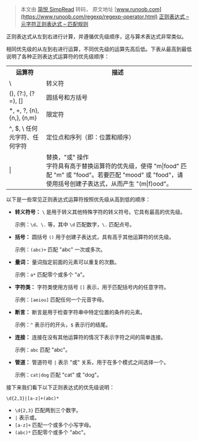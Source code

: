 > 本文由 [简悦 SimpRead](http://ksria.com/simpread/) 转码， 原文地址 [www.runoob.com](https://www.runoob.com/regexp/regexp-operator.html) [正则表达式 – 元字符](https://www.runoob.com/regexp/regexp-metachar.html "正则表达式 – 元字符")[正则表达式 – 匹配规则](https://www.runoob.com/regexp/regexp-rule.html "正则表达式 – 匹配规则")

正则表达式从左到右进行计算，并遵循优先级顺序，这与算术表达式非常类似。

相同优先级的从左到右进行运算，不同优先级的运算先高后低。下表从最高到最低说明了各种正则表达式运算符的优先级顺序：

<table><tbody><tr><th width="20%">运算符</th><th width="80%">描述</th></tr><tr><td>\</td><td>转义符</td></tr><tr><td>(), (?:), (?=), []</td><td>圆括号和方括号</td></tr><tr><td>*, +, ?, {n}, {n,}, {n,m}</td><td>限定符</td></tr><tr><td>^, $, \ 任何元字符、任何字符</td><td>定位点和序列（即：位置和顺序）</td></tr><tr><td>|</td><td>替换，"或" 操作<br>字符具有高于替换运算符的优先级，使得 "m|food" 匹配 "m" 或 "food"。若要匹配 "mood" 或 "food"，请使用括号创建子表达式，从而产生 "(m|f)ood"。</td></tr></tbody></table>

以下是一些常见正则表达式运算符按照优先级从高到低的顺序：

*   **转义符号：** `\` 是用于转义其他特殊字符的转义符号。它具有最高的优先级。
    
    示例：`\d`、`\.` 等，其中 `\d` 匹配数字，`\.` 匹配点号。
    
*   **括号：** 圆括号 `()` 用于创建子表达式，具有高于其他运算符的优先级。
    
    示例：`(abc)+` 匹配 "abc" 一次或多次。
    
*   **量词：** 量词指定前面的元素可以重复的次数。
    
    示例：`a*` 匹配零个或多个 "a"。
    
*   **字符类：** 字符类使用方括号 `[]` 表示，用于匹配括号内的任意字符。
    
    示例：`[aeiou]` 匹配任何一个元音字母。
    
*   **断言：** 断言是用于检查字符串中特定位置的条件的元素。
    
    示例：`^` 表示行的开头，`$` 表示行的结尾。
    
*   **连接：** 连接在没有其他运算符的情况下表示字符之间的简单连接。
    
    示例：`abc` 匹配 "abc"。
    
*   **管道：** 管道符号 `|` 表示 "或" 关系，用于在多个模式之间选择一个。
    
    示例：`cat|dog` 匹配 "cat" 或 "dog"。
    

接下来我们看下以下正则表达式的优先级说明：

```
\d{2,3}|[a-z]+(abc)*
```

*   `\d{2,3}` 匹配两到三个数字。
*   `|` 表示或。
*   `[a-z]+` 匹配一个或多个小写字母。
*   `(abc)*` 匹配零个或多个 "abc"。
